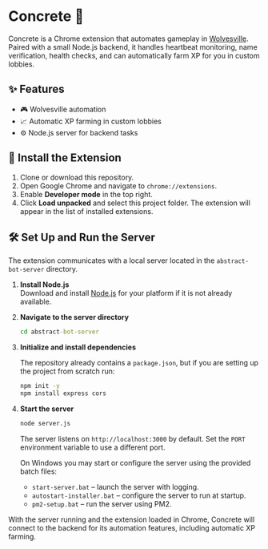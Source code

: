 # Concrete 🐺

Concrete is a Chrome extension that automates gameplay in [Wolvesville](https://www.wolvesville.com/). Paired with a small Node.js backend, it handles heartbeat monitoring, name verification, health checks, and can automatically farm XP for you in custom lobbies.

## ✨ Features

- 🎮 Wolvesville automation
- 📈 Automatic XP farming in custom lobbies
- ⚙️ Node.js server for backend tasks

## 🚀 Install the Extension

1. Clone or download this repository.
2. Open Google Chrome and navigate to `chrome://extensions`.
3. Enable **Developer mode** in the top right.
4. Click **Load unpacked** and select this project folder. The extension will appear in the list of installed extensions.

## 🛠️ Set Up and Run the Server

The extension communicates with a local server located in the `abstract-bot-server` directory.

1. **Install Node.js**  
   Download and install [Node.js](https://nodejs.org/) for your platform if it is not already available.

2. **Navigate to the server directory**

   ```cmd
   cd abstract-bot-server
   ```

3. **Initialize and install dependencies**

   The repository already contains a `package.json`, but if you are setting up the project from scratch run:

   ```cmd
   npm init -y
   npm install express cors
   ```

4. **Start the server**

   ```cmd
   node server.js
   ```

   The server listens on `http://localhost:3000` by default. Set the `PORT` environment variable to use a different port.

   On Windows you may start or configure the server using the provided batch files:

   - `start-server.bat` – launch the server with logging.
   - `autostart-installer.bat` – configure the server to run at startup.
   - `pm2-setup.bat` – run the server using PM2.

With the server running and the extension loaded in Chrome, Concrete will connect to the backend for its automation features, including automatic XP farming.
